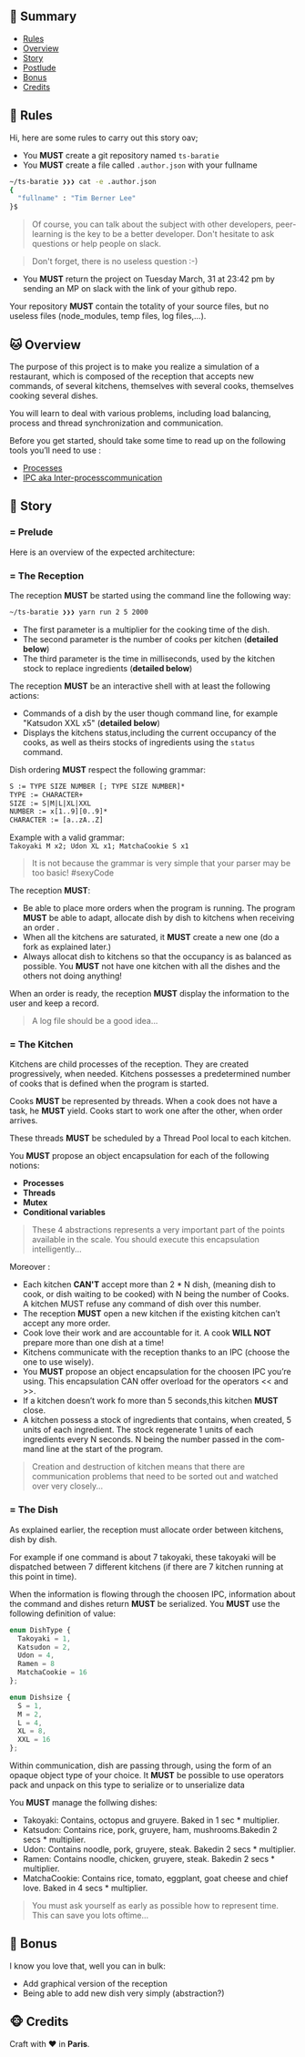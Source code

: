 <p align="center">
  <img alt="" src="./baratie.logo.png"">
</p>

## <a name='TOC'>🐼 Summary</a>

* [Rules](#rules)
* [Overview](#overview)
* [Story](#story)
* [Postlude](#postlude)
* [Bonus](#bonus)
* [Credits](#credits)

## <a name='overview'>🦊 Rules</a>

Hi, here are some rules to carry out this story oav;

* You **MUST** create a git repository named `ts-baratie`
* You **MUST** create a file called `.author.json` with your fullname

```sh
~/ts-baratie ❯❯❯ cat -e .author.json
{
  "fullname" : "Tim Berner Lee"
}$
```

> Of course, you can talk about the subject with other developers, peer-learning is
> the key to be a better developer. Don't hesitate to ask questions or help people on slack.

> Don't forget, there is no useless question :-)

* You **MUST** return the project on Tuesday March, 31 at 23:42 pm by sending an MP on slack with the link of your github repo.

Your repository **MUST** contain the totality of your source files, but no useless files (node_modules, temp files, log files,...).

## <a name='overview'>🐱 Overview</a>

The purpose of this project is to make you realize a simulation of a restaurant, which is composed of the reception that accepts new commands, of several kitchens, themselves with several cooks, themselves cooking several dishes.

You will learn to deal with various problems, including load balancing, process and thread synchronization and communication.

Before you get started, should take some time to read up on the following tools you’ll need to use :
- [Processes](https://nodejs.org/api/child_process.html)
- [IPC aka Inter-processcommunication](https://en.wikipedia.org/wiki/Inter-process_communication)

## <a name='story'>🐨 Story</a>

### = Prelude

Here is an overview of the expected architecture:


### = The Reception

The reception **MUST** be started using the command line the following way:

```sh
~/ts-baratie ❯❯❯ yarn run 2 5 2000
```

* The first parameter is a multiplier for the cooking time of the dish.
* The second parameter is the number of cooks per kitchen (**detailed below**)
* The third parameter is the time in milliseconds, used by the kitchen stock to replace ingredients (**detailed below**)

The reception **MUST** be an interactive shell with at least the following actions:

- Commands of a dish by the user though command line, for example "Katsudon XXL x5" (**detailed below**)
- Displays the kitchens status,including the current occupancy of the cooks, as well as theirs stocks of ingredients using the `status` command.

Dish ordering **MUST** respect the following grammar:

```txt
S := TYPE SIZE NUMBER [; TYPE SIZE NUMBER]*
TYPE := CHARACTER+
SIZE := S|M|L|XL|XXL
NUMBER := x[1..9][0..9]*
CHARACTER := [a..zA..Z]
```

Example with a valid grammar:<br />
`Takoyaki M x2; Udon XL x1; MatchaCookie S x1`

> It is not because the grammar is very simple that your parser may be too basic! #sexyCode

The reception **MUST**:

* Be able to place more orders when the program is running. The program **MUST** be able to adapt, allocate dish by dish to kitchens when receiving an order .
* When all the kitchens are saturated, it **MUST** create a new one (do a fork as explained later.)
* Always allocat dish to kitchens so that the occupancy is as balanced as possible. You **MUST** not have
one kitchen with all the dishes and the others not doing anything!

When an order is ready, the reception **MUST** display the information to the user and keep a record.

> A log file should be a good idea...

### = The Kitchen

Kitchens are child processes of the reception. They are created progressively, when needed. 
Kitchens possesses a predetermined number of cooks that is defined when the program is started.

Cooks **MUST** be represented by threads. When a cook does not have a task, he **MUST** yield. Cooks start to work one after the other, when order arrives.

These threads **MUST** be scheduled by a Thread Pool local to each kitchen.

You **MUST** propose an object encapsulation for each of the following notions:

* **Processes**
* **Threads**
* **Mutex**
* **Conditional variables**

> These 4 abstractions represents a very important part of the points available in the scale. You should execute this encapsulation intelligently...

Moreover :

* Each kitchen **CAN'T** accept more than 2 * N dish, (meaning dish to cook, or dish waiting to be cooked) with N being the number of Cooks. A kitchen MUST refuse any command of dish over this number.
* The reception **MUST** open a new kitchen if the existing kitchen can’t accept any more order.
* Cook love their work and are accountable for it. A cook **WILL NOT** prepare more than one dish at a
time!
* Kitchens communicate with the reception thanks to an IPC (choose the one to use wisely).
* You **MUST** propose an object encapsulation for the choosen IPC you’re using. This encapsulation CAN
offer overload for the operators << and >>.
* If a kitchen doesn’t work fo more than 5 seconds,this kitchen **MUST** close.
* A kitchen possess a stock of ingredients that contains, when created, 5 units of each ingredient. The
stock regenerate 1 units of each ingredients every N seconds. N being the number passed in the com- mand line at the start of the program.

> Creation and destruction of kitchen means that there are communication problems that need to be sorted out and watched over very closely...

### = The Dish

As explained earlier, the reception must allocate order between kitchens, dish by dish.

For example if one command is about 7 takoyaki, these takoyaki will be dispatched between 7 different kitchens (if there are 7 kitchen running at this point in time).

When the information is flowing through the choosen IPC, information about the command and dishes return **MUST** be serialized. You **MUST** use the following definition of value:

```typescript
enum DishType {
  Takoyaki = 1,
  Katsudon = 2,
  Udon = 4,
  Ramen = 8
  MatchaCookie = 16
};

enum Dishsize {
  S = 1,
  M = 2,
  L = 4,
  XL = 8,
  XXL = 16
};
```

Within communication, dish are passing through, using the form of an opaque object type of your choice.
It **MUST** be possible to use operators pack and unpack on this type to serialize or to unserialize data

You **MUST** manage the follwing dishes:
* Takoyaki: Contains, octopus and gruyere. Baked in 1 sec * multiplier.
* Katsudon: Contains rice, pork, gruyere, ham, mushrooms.Bakedin 2 secs * multiplier.
* Udon: Contains noodle, pork, gruyere, steak. Bakedin 2 secs * multiplier.
* Ramen: Contains noodle, chicken, gruyere, steak. Bakedin 2 secs * multiplier.
* MatchaCookie: Contains rice, tomato, eggplant, goat cheese and chief love. Baked in 4 secs * multiplier.

> You must ask yourself as early as possible how to represent time. This can save you lots oftime...

## <a name='bonus'>🦄 Bonus</a>

I know you love that, well you can in bulk:

* Add graphical version of the reception
* Being able to add new dish very simply (abstraction?)

## <a name='credits'>🐵 Credits</a>

Craft with :heart: in **Paris**.

